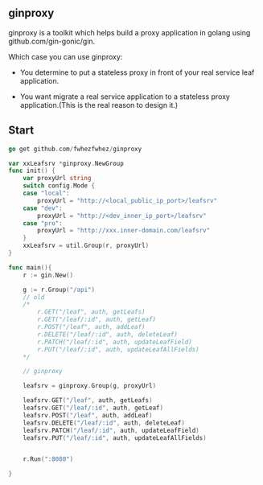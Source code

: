 ## ginproxy
ginproxy is a toolkit which helps build  a proxy application in golang using github.com/gin-gonic/gin.

Which case you can use ginproxy:

- You determine to put a stateless proxy in front of your real service leaf application.

- You want migrate a real service application to a stateless proxy application.(This is the real reason to design it.)

## Start

```go
go get github.com/fwhezfwhez/ginproxy
```

```go
var xxLeafsrv *ginproxy.NewGroup
func init() {
    var proxyUrl string
	switch config.Mode {
	case "local":
		proxyUrl = "http://<local_public_ip_port>/leafsrv"
	case "dev":
		proxyUrl = "http://<dev_inner_ip_port>/leafsrv"
	case "pro":
		proxyUrl = "http://xxx.inner-domain.com/leafsrv"
	}
	xxLeafsrv = util.Group(r, proxyUrl)
}

func main(){
    r := gin.New()

    g := r.Group("/api")
    // old
    /*
        r.GET("/leaf", auth, getLeafs)
        r.GET("/leaf/:id", auth, getLeaf)
        r.POST("/leaf", auth, addLeaf)
        r.DELETE("/leaf/:id", auth, deleteLeaf)
        r.PATCH("/leaf/:id", auth, updateLeafField)
        r.PUT("/leaf/:id", auth, updateLeafAllFields)
    */

    // ginproxy

    leafsrv = ginproxy.Group(g, proxyUrl)

    leafsrv.GET("/leaf", auth, getLeafs)
    leafsrv.GET("/leaf/:id", auth, getLeaf)
    leafsrv.POST("/leaf", auth, addLeaf)
    leafsrv.DELETE("/leaf/:id", auth, deleteLeaf)
    leafsrv.PATCH("/leaf/:id", auth, updateLeafField)
    leafsrv.PUT("/leaf/:id", auth, updateLeafAllFields)


    r.Run(":8080")

}

```